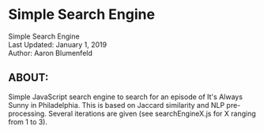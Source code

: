 # Simple Search Engine

Simple Search Engine <br>
Last Updated: January 1, 2019 <br>
Author: Aaron Blumenfeld

## ABOUT:

Simple JavaScript search engine to search for an episode of It's Always Sunny in Philadelphia. This is based on Jaccard similarity
and NLP pre-processing. Several iterations are given (see searchEngineX.js for X ranging from 1 to 3).